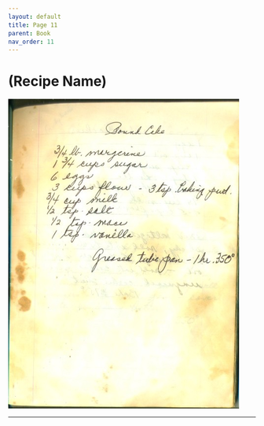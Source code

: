 ```yaml
---
layout: default
title: Page 11
parent: Book
nav_order: 11
---
```


# (Recipe Name)
![Recipe Image](/recipe-images/pages/page-11.jpg)

---
